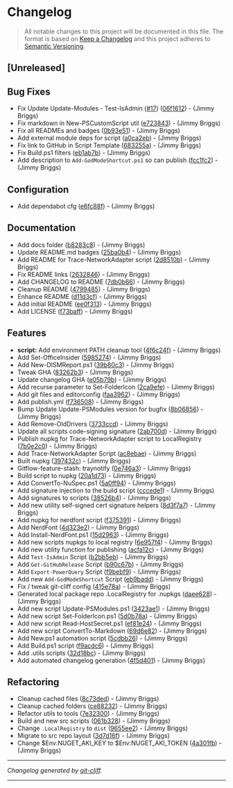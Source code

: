 # Changelog

> All notable changes to this project will be documented in this file. The format is based on
[Keep a Changelog](http://keepachangelog.com/) and this project adheres to
[Semantic Versioning](http://semver.org/).

## [Unreleased]

## Bug Fixes

- Fix Update Update-Modules - Test-IsAdmin ([#17](https://github.com/jimbrig/PSScripts/issues/17)) ([06f1612](https://github.com/jimbrig/PSScripts/commit/06f1612f1702c7387c06a40ffa99759a9d96d167))  - (Jimmy Briggs)
- Fix markdown in New-PSCustomScript util ([e723843](https://github.com/jimbrig/PSScripts/commit/e723843ec3d74245962a0b340d0b7869f475c376))  - (Jimmy Briggs)
- Fix all READMEs and badges ([0b93e51](https://github.com/jimbrig/PSScripts/commit/0b93e51ba2cf9d1253e7f2814ba1b63ece89cdc8))  - (Jimmy Briggs)
- Add external module deps for script ([a0ca2eb](https://github.com/jimbrig/PSScripts/commit/a0ca2eb95a70defbb29c721cbee4329c6b520a3f))  - (Jimmy Briggs)
- Fix link to GitHub in Script Template ([683255a](https://github.com/jimbrig/PSScripts/commit/683255a0933e24492b7c737d378f18902cef6e2d))  - (Jimmy Briggs)
- Fix Build.ps1 filters ([eb1ab7b](https://github.com/jimbrig/PSScripts/commit/eb1ab7b63cb1ef1715d8331dd54e2f3ef9278ef4))  - (Jimmy Briggs)
- Add description to `Add-GodModeShortcut.ps1` so can publish ([fcc1fc2](https://github.com/jimbrig/PSScripts/commit/fcc1fc2eed79ecb14194ca9e8227a5347a2f22bc))  - (Jimmy Briggs)

## Configuration

- Add dependabot cfg ([e6fc88f](https://github.com/jimbrig/PSScripts/commit/e6fc88f0a0fb5fc92373265ef1af7e5b1cf309c8))  - (Jimmy Briggs)

## Documentation

- Add docs folder ([b8283c8](https://github.com/jimbrig/PSScripts/commit/b8283c898e8f2a0ea14600d3064d2d0c08e23433))  - (Jimmy Briggs)
- Update README.md badges ([25ba0b4](https://github.com/jimbrig/PSScripts/commit/25ba0b41ad7564d4402627f0e40e411acc10e63c))  - (Jimmy Briggs)
- Add README for Trace-NetworkAdapter script ([2d8510b](https://github.com/jimbrig/PSScripts/commit/2d8510bc04cf7b6125d2b8f683754abcb84c308a))  - (Jimmy Briggs)
- Fix README links ([2632846](https://github.com/jimbrig/PSScripts/commit/2632846630b35becfb16143a44708ec34e64c756))  - (Jimmy Briggs)
- Add CHANGELOG to README ([7db0b66](https://github.com/jimbrig/PSScripts/commit/7db0b66c3e5fca2566df27f138ae591580ca3a63))  - (Jimmy Briggs)
- Cleanup README ([4799485](https://github.com/jimbrig/PSScripts/commit/4799485014fcc51134d4e7e4042023003e014c6e))  - (Jimmy Briggs)
- Enhance README ([d11d3cf](https://github.com/jimbrig/PSScripts/commit/d11d3cf93835c37ea1285fb2618c45d9210b662a))  - (Jimmy Briggs)
- Add initial README ([ee0f313](https://github.com/jimbrig/PSScripts/commit/ee0f3132e0ba377ffaa9eb7399a739bd20cef29b))  - (Jimmy Briggs)
- Add LICENSE ([f73baff](https://github.com/jimbrig/PSScripts/commit/f73baff6eaf4e5cdf60262fd5739bc64eeeb7218))  - (Jimmy Briggs)

## Features

- **script:** Add environment PATH cleanup tool ([4f6c24f](https://github.com/jimbrig/PSScripts/commit/4f6c24fb006a8c41a5b6847bc58994ccfb4961ec))  - (Jimmy Briggs)
- Add Set-OfficeInsider ([5985274](https://github.com/jimbrig/PSScripts/commit/598527454754f4e185cf64e0d006b1a7ed50cc44))  - (Jimmy Briggs)
- Add New-DISMReport.ps1 ([39b80c3](https://github.com/jimbrig/PSScripts/commit/39b80c3d75899f2240f7f086ff1da6e18bf30b3a))  - (Jimmy Briggs)
- Tweak GHA ([83262b3](https://github.com/jimbrig/PSScripts/commit/83262b33da8c2b69f126f1f34ba8db431d42cf6e))  - (Jimmy Briggs)
- Update changelog GHA ([e05b79b](https://github.com/jimbrig/PSScripts/commit/e05b79bd42d7f150a7c1ea765fdbd73ffce749bc))  - (Jimmy Briggs)
- Add recurse parameter to Set-FolderIcon ([2ca9efe](https://github.com/jimbrig/PSScripts/commit/2ca9efe06c396f93a65d0a2dfadfdd31dda26b7a))  - (Jimmy Briggs)
- Add git files and editorconfig ([faa3962](https://github.com/jimbrig/PSScripts/commit/faa39628dbff8e1a454a03049d4863714b8c0211))  - (Jimmy Briggs)
- Add publish.yml ([f736508](https://github.com/jimbrig/PSScripts/commit/f7365085575ec77e174fb0a7cfcac29bef65c192))  - (Jimmy Briggs)
- Bump Update Update-PSModules version for bugfix ([8b06856](https://github.com/jimbrig/PSScripts/commit/8b068569c13319090d54b7923462d3f472734b6f))  - (Jimmy Briggs)
- Add Remove-OldDrivers ([3733ccd](https://github.com/jimbrig/PSScripts/commit/3733ccd111dca11329f2a2e361a2e79c077293e6))  - (Jimmy Briggs)
- Update all scripts code-signing signature ([2ab700d](https://github.com/jimbrig/PSScripts/commit/2ab700d9e22b9483e4d4e1986eda85f46cf45628))  - (Jimmy Briggs)
- Publish nupkg for Trace-NetworkAdapter script to LocalRegistry ([7b0e2c0](https://github.com/jimbrig/PSScripts/commit/7b0e2c0d7bb457460762791611e6850a305d5a7e))  - (Jimmy Briggs)
- Add Trace-NetworkAdapter Script ([ac8ebae](https://github.com/jimbrig/PSScripts/commit/ac8ebae4a1996bcdd4e42e1dbcd23fa97b75f94e))  - (Jimmy Briggs)
- Built nupkg ([397432c](https://github.com/jimbrig/PSScripts/commit/397432c682e3b4369ba8f2a9a1d4eb6b3b52278e))  - (Jimmy Briggs)
- Gitflow-feature-stash: traynotify ([0e746a3](https://github.com/jimbrig/PSScripts/commit/0e746a3cff7ecf61187c6e6e1ed69c60c8b4790d))  - (Jimmy Briggs)
- Build script to nupkg ([20a1d73](https://github.com/jimbrig/PSScripts/commit/20a1d7322cb3a3c53867f67eaab97dc891149b1c))  - (Jimmy Briggs)
- Add ConvertTo-NuSpec.ps1 ([5a0ff94](https://github.com/jimbrig/PSScripts/commit/5a0ff9492f8b7eedc7739d03eb6237cb88448ac4))  - (Jimmy Briggs)
- Add signature injection to the build script ([cccede1](https://github.com/jimbrig/PSScripts/commit/cccede1078a6b2738b5d11972f51b49f409c3129))  - (Jimmy Briggs)
- Add signatures to scripts ([38526b4](https://github.com/jimbrig/PSScripts/commit/38526b45a5890091c6cedfa6a16af24f29015967))  - (Jimmy Briggs)
- Add new utility self-signed cert signature helpers ([8d3f7a7](https://github.com/jimbrig/PSScripts/commit/8d3f7a7b37de843b743ebe2e5c9621204e58ea71))  - (Jimmy Briggs)
- Add nupkg for nerdfont script ([f375391](https://github.com/jimbrig/PSScripts/commit/f3753919572985b414d367d8e765de3730e4b66b))  - (Jimmy Briggs)
- Add NerdFont ([4d323e2](https://github.com/jimbrig/PSScripts/commit/4d323e2d61ddded79738c10ca74eb577cae3dadc))  - (Jimmy Briggs)
- Add Install-NerdFont.ps1 ([15d2963](https://github.com/jimbrig/PSScripts/commit/15d29636de77e80d33ca922d20b2b53a953590d5))  - (Jimmy Briggs)
- Add new scripts nupkgs to local registry ([6e957f4](https://github.com/jimbrig/PSScripts/commit/6e957f4e9c04d76b9cea94a9b658e044f9b4e839))  - (Jimmy Briggs)
- Add new utility function for publishing ([acfa12c](https://github.com/jimbrig/PSScripts/commit/acfa12c25b75a24a51fc9f01248d3f1292b19b0e))  - (Jimmy Briggs)
- Add `Test-IsAdmin` Script ([b2bb5eb](https://github.com/jimbrig/PSScripts/commit/b2bb5eb8401a396ec353f15875bfa3a58e9beb1e))  - (Jimmy Briggs)
- Add `Get-GitHubRelease` Script ([b90c67b](https://github.com/jimbrig/PSScripts/commit/b90c67b4eb70ead1fede892fcaa0aa093981642a))  - (Jimmy Briggs)
- Add `Export-PowerQuery` Script ([f9bebf9](https://github.com/jimbrig/PSScripts/commit/f9bebf9fc2ba3e23ae3176cf47e5fe6704240316))  - (Jimmy Briggs)
- Add new `Add-GodModeShortcut` Script ([eb9badd](https://github.com/jimbrig/PSScripts/commit/eb9badd746482c892135fb0abb84e3e2928cedd6))  - (Jimmy Briggs)
- Fix / tweak git-cliff config ([415e78a](https://github.com/jimbrig/PSScripts/commit/415e78acc04e792abd996389dfbff80da01ecb51))  - (Jimmy Briggs)
- Generated local package repo .LocalRegistry for .nupkgs ([daee628](https://github.com/jimbrig/PSScripts/commit/daee6288564d64cda787f402bd23276619f3b0c5))  - (Jimmy Briggs)
- Add new script Update-PSModules.ps1 ([3423ae1](https://github.com/jimbrig/PSScripts/commit/3423ae180d1bcf922ac806b90fd685068ef74381))  - (Jimmy Briggs)
- Add new script Set-FolderIcon.ps1 ([5d0b78a](https://github.com/jimbrig/PSScripts/commit/5d0b78a2358c2525c80c80b010c86e03c84fad50))  - (Jimmy Briggs)
- Add new script Read-HostSecret.ps1 ([ef81e24](https://github.com/jimbrig/PSScripts/commit/ef81e2488998195b876b7746057bbf2c009caa78))  - (Jimmy Briggs)
- Add new script ConvertTo-Markdown ([69d6e82](https://github.com/jimbrig/PSScripts/commit/69d6e8255c53464597b03eb8197c1018009baea4))  - (Jimmy Briggs)
- Add New.ps1 automation script ([5cdbb26](https://github.com/jimbrig/PSScripts/commit/5cdbb26b4554403dfa1a88931c741504109c3cb6))  - (Jimmy Briggs)
- Add Build.ps1 script ([f9acdc6](https://github.com/jimbrig/PSScripts/commit/f9acdc684e415f149dfe1facf5ee735458703766))  - (Jimmy Briggs)
- Add .utils scripts ([32d18bc](https://github.com/jimbrig/PSScripts/commit/32d18bc574d8fc51b4ac378d5ad0d6951be68298))  - (Jimmy Briggs)
- Add automated changelog generation ([4f5d401](https://github.com/jimbrig/PSScripts/commit/4f5d40180312700cdb8a939918d73b6ae7726587))  - (Jimmy Briggs)

## Refactoring

- Cleanup cached files ([8c73ded](https://github.com/jimbrig/PSScripts/commit/8c73ded6601988a9e8d8a75db197f503b399fb14))  - (Jimmy Briggs)
- Cleanup cached folders ([ce88232](https://github.com/jimbrig/PSScripts/commit/ce88232692f13d0aa77add2e99a68898bd24abc5))  - (Jimmy Briggs)
- Refactor utils to tools ([7e32300](https://github.com/jimbrig/PSScripts/commit/7e32300affbba0ca9ad42dc93ed1a4192f2c525d))  - (Jimmy Briggs)
- Build and new src scripts ([061b328](https://github.com/jimbrig/PSScripts/commit/061b328cde614b585155a1a26906eb482fa72ab6))  - (Jimmy Briggs)
- Change `.LocalRegistry` to `dist` ([9655ee2](https://github.com/jimbrig/PSScripts/commit/9655ee2c176869e6a316c129a57857069a1409c5))  - (Jimmy Briggs)
- Migrate to src repo layout ([3d7d16f](https://github.com/jimbrig/PSScripts/commit/3d7d16f8c6514900c38ce1087320371b56704d72))  - (Jimmy Briggs)
- Change $Env:NUGET_AKI_KEY to $Env:NUGET_AKI_TOKEN ([4a301fb](https://github.com/jimbrig/PSScripts/commit/4a301fb5fca6888442824f89ba1fddac154e6e7a))  - (Jimmy Briggs)

***
*Changelog generated by [git-cliff](https://github.com/orhun/git-cliff).*
***
